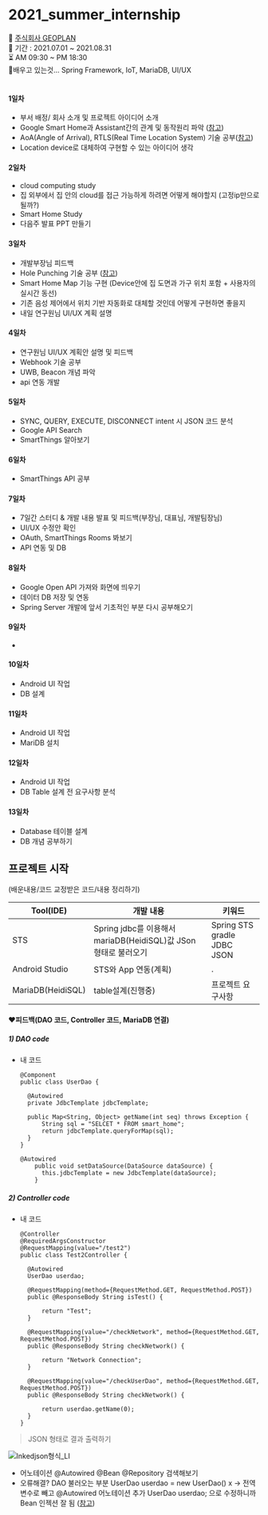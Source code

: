 # 2021_summer_internship

:office: <a href='https://www.geoplan.kr/'>주식회사 GEOPLAN</a> <br>
:date: 기간 : 2021.07.01 ~ 2021.08.31 <br>
:hourglass_flowing_sand: AM 09:30 ~ PM 18:30 <br>
:pencil:배우고 있는것... Spring Framework, IoT, MariaDB, UI/UX  <br> <br>
#### 1일차
* 부서 배정/ 회사 소개 및 프로젝트 아이디어 소개
* Google Smart Home과 Assistant간의 관계 및 동작원리 파악 (<a href="https://medium.com/google-developers/jdanielmyers-smart-home-eac8f87fd56e">참고</a>)
* AoA(Angle of Arrival), RTLS(Real Time Location System) 기술 공부(<a href="https://searchmobilecomputing.techtarget.com/definition/real-time-location-system-RTLS#:~:text=A%20real%2Dtime%20location%20system%20(RTLS)%20is%20one%20of,manufacturing%20plant%20to%20a%20person.">참고</a>)
* Location device로 대체하여 구현할 수 있는 아이디어 생각
#### 2일차
* cloud computing study
* 집 외부에서 집 안의 cloud를 접근 가능하게 하려면 어떻게 해야할지 (고정ip만으로 될까?) 
* Smart Home Study
* 다음주 발표 PPT 만들기
#### 3일차
* 개발부장님 피드백
* Hole Punching 기술 공부 (<a href="https://m.blog.naver.com/PostView.naver?isHttpsRedirect=true&blogId=stallon72&logNo=10140690228">참고</a>)
* Smart Home Map 기능 구현 (Device안에 집 도면과 가구 위치 포함 + 사용자의 실시간 동선)
* 기존 음성 제어에서 위치 기반 자동화로 대체할 것인데 어떻게 구현하면 좋을지
* 내일 연구원님 UI/UX 계획 설명 
#### 4일차
* 연구원님 UI/UX 계획안 설명 및 피드백
* Webhook 기술 공부
* UWB, Beacon 개념 파악
* api 연동 개발 
#### 5일차
* SYNC, QUERY, EXECUTE, DISCONNECT intent 시 JSON 코드 분석
* Google API Search
* SmartThings 알아보기
#### 6일차
* SmartThings API 공부
#### 7일차
* 7일간 스터디 & 개발 내용 발표 및 피드백(부장님, 대표님, 개발팀장님)
* UI/UX 수정안 확인
* OAuth, SmartThings Rooms 봐보기
* API 연동 및 DB 
#### 8일차
* Google Open API 가져와 화면에 띄우기
* 데이터 DB 저장 및 연동
* Spring Server 개발에 앞서 기초적인 부분 다시 공부해오기
#### 9일차
*
#### 10일차
* Android UI 작업
* DB 설계
#### 11일차
* Android UI 작업
* MariDB 설치
#### 12일차
* Android UI 작업
* DB Table 설계 전 요구사항 분석
#### 13일차
* Database 테이블 설계
* DB 개념 공부하기

## 프로젝트 시작 

(배운내용/코드 교정받은 코드/내용 정리하기)

|Tool(IDE)|개발 내용|키워드|
|------|---|---|
|STS|Spring jdbc를 이용해서 mariaDB(HeidiSQL)값 JSon 형태로 불러오기|Spring STS gradle JDBC JSON|
|Android Studio|STS와 App 연동(계획)|.|
|MariaDB(HeidiSQL)|table설계(진행중)|프로젝트 요구사항|

#### ❤️피드백(DAO 코드, Controller 코드, MariaDB 연결)

##### 1) DAO code

* 내 코드
  ```
  @Component
  public class UserDao {
	
	@Autowired
	private JdbcTemplate jdbcTemplate;
	
	public Map<String, Object> getName(int seq) throws Exception {
		String sql = "SELCET * FROM smart_home";
		return jdbcTemplate.queryForMap(sql);
	}
  }

  @Autowired
	  public void setDataSource(DataSource dataSource) {
	    this.jdbcTemplate = new JdbcTemplate(dataSource);
	  }
    ```
    
##### 2) Controller code

* 내 코드
  ```
  @Controller
  @RequiredArgsConstructor
  @RequestMapping(value="/test2")
  public class Test2Controller {

	@Autowired
	UserDao userdao;
	
	@RequestMapping(method={RequestMethod.GET, RequestMethod.POST})
	public @ResponseBody String isTest() {
		
		return "Test";
	}
	
	@RequestMapping(value="/checkNetwork", method={RequestMethod.GET, RequestMethod.POST})
	public @ResponseBody String checkNetwork() {
		
		return "Network Connection";
	}

	@RequestMapping(value="/checkUserDao", method={RequestMethod.GET, RequestMethod.POST})
	public @ResponseBody String checkNetwork() {
		
		return userdao.getName(0);
	}
  }
  ```


> JSON 형태로 결과 출력하기
  
 ![Inkedjson형식_LI](https://user-images.githubusercontent.com/52366841/127415006-4d83837b-5ce1-4aa1-bf13-72ef92993761.jpg)

  

* 어노테이션 @Autowired @Bean @Repository 검색해보기
* 오류해결?  DAO 불러오는 부분 UserDao userdao = new UserDao() x -> 전역변수로 빼고 @Autowired 어노테이션 추가 UserDao userdao; 으로 수정하니까 Bean 인젝션 잘 됨
  (<a href="https://namubada.net/98">참고</a>)

